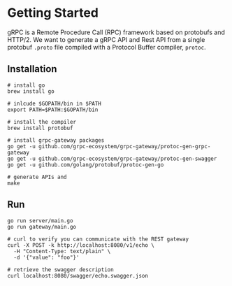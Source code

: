 
# Getting Started

gRPC is a Remote Procedure Call (RPC) framework based on protobufs and HTTP/2. We want to generate a gRPC API and Rest API from a single protobuf `.proto` file compiled with a Protocol Buffer compiler, `protoc`.

## Installation
```
# install go
brew install go

# inlcude $GOPATH/bin in $PATH
export PATH=$PATH:$GOPATH/bin

# install the compiler
brew install protobuf

# install grpc-gateway packages
go get -u github.com/grpc-ecosystem/grpc-gateway/protoc-gen-grpc-gateway
go get -u github.com/grpc-ecosystem/grpc-gateway/protoc-gen-swagger
go get -u github.com/golang/protobuf/protoc-gen-go

# generate APIs and 
make
```

## Run

```
go run server/main.go
go run gateway/main.go

# curl to verify you can communicate with the REST gateway
curl -X POST -k http://localhost:8080/v1/echo \
  -H "Content-Type: text/plain" \
  -d '{"value": "foo"}'

# retrieve the swagger description
curl localhost:8080/swagger/echo.swagger.json
```